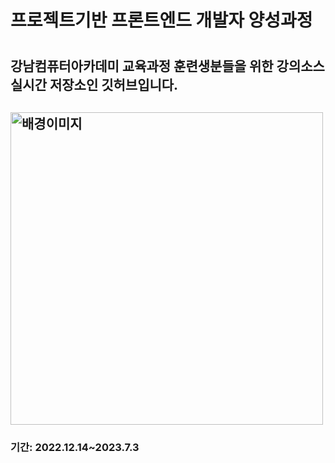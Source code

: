 <h1>프로젝트기반 프론트엔드 개발자 양성과정<h1>
<h2>강남컴퓨터아카데미 교육과정 훈련생분들을 위한
강의소스 실시간 저장소인 깃허브입니다.<h2>
<img src="https://i3.ruliweb.com/ori/21/10/29/17ccba6c1b84f8bd6.jpeg" alt="배경이미지" style="width: 500px">
<h3>기간: 2022.12.14~2023.7.3<h3>
